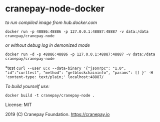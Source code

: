 # cranepay-node-docker

*to run compiled image from hub.docker.com*

`docker run -p 48886:48886 -p 127.0.0.1:48887:48887 -v data:/data  cranepay/cranepay-node`

*or without debug log in demonized mode*

`docker run -d -p 48886:48886 -p 127.0.0.1:48887:48887 -v data:/data  cranepay/cranepay-node`

*test
`curl --user u:x --data-binary '{"jsonrpc": "1.0", "id":"curltest", "method": "getblockchaininfo", "params": [] }' -H 'content-type: text/plain;' localhost:48887/`

*To build yourself use:*

`docker build -t cranepay/cranepay-node .`

License: MIT

2019 (C) Cranepay Foundation. https://cranepay.io


